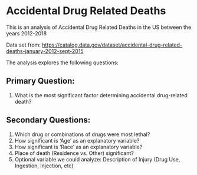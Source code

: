 # Accidental Drug Related Deaths
This is an analysis of Accidental Drug Related Deaths in the US between the years 2012-2018

Data set from: https://catalog.data.gov/dataset/accidental-drug-related-deaths-january-2012-sept-2015

The analysis explores the following questions:

## Primary Question:
1. What is the most significant factor determining accidental drug-related death?
## Secondary Questions:
1. Which drug or combinations of drugs were most lethal?
2. How significant is ‘Age’ as an explanatory variable?
3. How significant is ‘Race’ as an explanatory variable?
4. Place of death (Residence vs. Other) significant?
5. Optional variable we could analyze: Description of Injury (Drug Use, Ingestion, Injection, etc)
